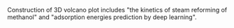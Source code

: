 Construction of 3D volcano plot includes "the kinetics of steam reforming of methanol" and "adsorption energies prediction by deep learning".